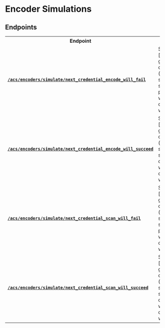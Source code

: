 # Encoder Simulations

</table>

## Endpoints

<table>
<tr><th width="250">Endpoint</th><th>Description</th></tr>

<tr><td><a href="./next_credential_encode_will_fail.md"><strong><code>/acs/encoders/simulate/next_credential_encode_will_fail</code></strong></a></td>

<td>Simulates that the next attempt to encode a [credential](../../../../capability-guides/access-systems/managing-credentials.md) using the specified [encoder](../../../../capability-guides/access-systems/working-with-card-encoders-and-scanners/README.md) will fail. You can only perform this action within a [sandbox workspace](../../../../core-concepts/workspaces/README.md#sandbox-workspaces).</td></tr>


<tr><td><a href="./next_credential_encode_will_succeed.md"><strong><code>/acs/encoders/simulate/next_credential_encode_will_succeed</code></strong></a></td>

<td>Simulates that the next attempt to encode a [credential](../../../../capability-guides/access-systems/managing-credentials.md) using the specified [encoder](../../../../capability-guides/access-systems/working-with-card-encoders-and-scanners/README.md) will succeed. You can only perform this action within a [sandbox workspace](../../../../core-concepts/workspaces/README.md#sandbox-workspaces).</td></tr>


<tr><td><a href="./next_credential_scan_will_fail.md"><strong><code>/acs/encoders/simulate/next_credential_scan_will_fail</code></strong></a></td>

<td>Simulates that the next attempt to scan a [credential](../../../../capability-guides/access-systems/managing-credentials.md) using the specified [encoder](../../../../capability-guides/access-systems/working-with-card-encoders-and-scanners/README.md) will fail. You can only perform this action within a [sandbox workspace](../../../../core-concepts/workspaces/README.md#sandbox-workspaces).</td></tr>


<tr><td><a href="./next_credential_scan_will_succeed.md"><strong><code>/acs/encoders/simulate/next_credential_scan_will_succeed</code></strong></a></td>

<td>Simulates that the next attempt to scan a [credential](../../../../capability-guides/access-systems/managing-credentials.md) using the specified [encoder](../../../../capability-guides/access-systems/working-with-card-encoders-and-scanners/README.md) will succeed. You can only perform this action within a [sandbox workspace](../../../../core-concepts/workspaces/README.md#sandbox-workspaces).</td></tr>

</table>
